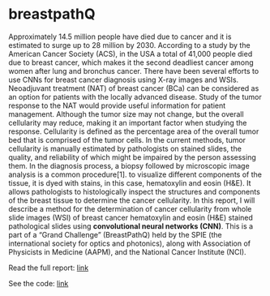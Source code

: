 # breastpathQ
 Approximately 14.5 million people have died due to cancer and it is estimated to surge up to 28 million by 2030. According to a study by the American Cancer Society (ACS), in the USA a total of 41,000 people died due to breast cancer, which makes it the second deadliest cancer among women after lung and bronchus cancer. There have been several efforts to use CNNs for breast cancer diagnosis using X-ray images and WSIs.
Neoadjuvant treatment (NAT) of breast cancer (BCa) can be considered as an option for patients with the locally advanced disease. Study of the tumor response to the NAT would provide useful information for patient management. Although the tumor size may not change, but the overall cellularity may reduce, making it an important factor when studying the response. Cellularity is defined as the percentage area of the overall tumor bed that is comprised of the tumor cells. In the current methods, tumor cellularity is manually estimated by pathologists on stained slides, the quality, and reliability of which might be impaired by the person assessing them.
In the diagnosis process, a biopsy followed by microscopic image analysis is a common procedure[1]. to visualize different components of the tissue, it is dyed with stains, in this case, hematoxylin and eosin (H&E). It allows pathologists to histologically inspect the structures and components of the breast tissue to determine the cancer cellularity.
In this report, I will describe a method for the determination of cancer cellularity from whole slide images (WSI) of breast cancer hematoxylin and eosin (H&E) stained pathological slides using **convolutional neural networks (CNN)**. This is a part of a “Grand Challenge” (BreastPathQ) held by the SPIE (the international society for optics and photonics), along with Association of Physicists in Medicine (AAPM), and the National Cancer Institute (NCI).

Read the full report:  <a href="https://github.com/hmoghimifam/breastpathQ/blob/main/Final-Project-BreastPathQ.pdf">link</a> 

See the code: <a href="https://github.com/hmoghimifam/breastpathQ/blob/main/BreastPathQ.ipynbf">link</a>
